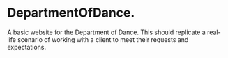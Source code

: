 # DepartmentOfDance.
A basic website for the Department of Dance. This should replicate a real-life scenario of working with a client to meet their requests and expectations.

